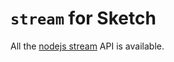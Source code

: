 # `stream` for Sketch

All the [nodejs stream](https://nodejs.org/api/stream.html) API is available.
